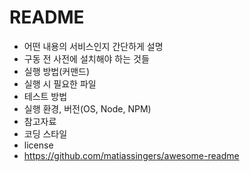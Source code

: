 # README

- 어떤 내용의 서비스인지 간단하게 설명
- 구동 전 사전에 설치해야 하는 것들
- 실행 방법(커맨드)
- 실행 시 필요한 파일
- 테스트 방법
- 실행 환경, 버전(OS, Node, NPM)
- 참고자료
- 코딩 스타일
- license
- https://github.com/matiassingers/awesome-readme
